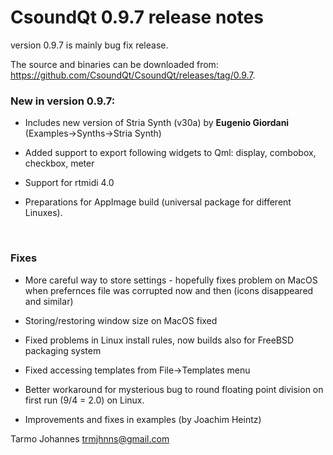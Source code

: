 # CsoundQt 0.9.7 release notes
 

version 0.9.7 is mainly bug fix release. 

The source and binaries can be downloaded from: <https://github.com/CsoundQt/CsoundQt/releases/tag/0.9.7>.


### New in version 0.9.7:

* Includes new version of Stria Synth (v30a) by **Eugenio Giordani** (Examples->Synths->Stria Synth)

* Added support to export following widgets to Qml: display, combobox, checkbox, meter  

* Support for rtmidi 4.0

* Preparations for AppImage build (universal package for different Linuxes).
<br>


### Fixes

* More careful way to store settings -  hopefully fixes problem on MacOS when prefernces file was corrupted now and then (icons disappeared and similar)  

* Storing/restoring window size on MacOS fixed

* Fixed problems in Linux install rules, now builds also for FreeBSD packaging system

* Fixed accessing templates from File->Templates menu

* Better workaround for mysterious bug to round floating point division on first run (9/4 = 2.0) on Linux.

* Improvements and fixes in examples (by Joachim Heintz)




Tarmo Johannes
trmjhnns@gmail.com






